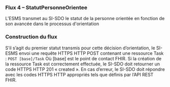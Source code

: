 
### Flux 4 – StatutPersonneOrientee 

L’ESMS transmet au SI-SDO le statut de la personne orientée en fonction de son avancée dans le processus d'orientation

### Construction du flux

S’il s’agit du premier statut transmis pour cette décision d’orientation, le SI-ESMS envoi une requête HTTPS HTTP POST contenant une ressource Task :
`POST [base]/Task`
Où [base] est le point de contact FHIR.
Si la création de la ressource Task est correctement effectuée, le SI-SDO doit retourner un code HTTPS HTTP 201 « created ». 
En cas d’erreur, le SI-SDO doit répondre avec les codes HTTPS HTTP appropriés tels que définis par l’API REST FHIR.
